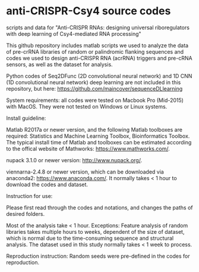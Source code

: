 # anti-CRISPR-Csy4 source codes
scripts and data for "Anti-CRISPR RNAs: designing universal riboregulators with deep learning of Csy4-mediated RNA processing"

This github repository includes matlab scripts we used to analyze the data of pre-crRNA libraries of random or palindromic flanking sequences and codes we used to design anti-CRISPR RNA (acrRNA) triggers and pre-cRNA sensors, as well as the dataset for analysis.

Python codes of Seq2DFunc (2D convolutional neural network) and 1D CNN (1D convolutional neural network) deep learning are not included in this repository, but here: https://github.com/maincover/sequenceDLlearning

System requirements: all codes were tested on Macbook Pro (Mid-2015) with MacOS. They were not tested on Windows or Linux systems.

Install guideline:

Matlab R2017a or newer version, and the following Matlab toolboxes are required: Statistics and Machine Learning Toolbox, Bioinformatics Toolbox. The typical install time of Matlab and toolboxes can be estimated according to the offical website of Mathworks: https://www.mathworks.com/.

nupack 3.1.0 or newer version: http://www.nupack.org/.

viennarna-2.4.8 or newer version, which can be downloaded via anaconda2: https://www.anaconda.com/. It normally takes < 1 hour to download the codes and dataset.

Instruction for use:

Please first read through the codes and notations, and changes the paths of desired folders.

Most of the analysis take < 1 hour. Exceptions: Feature analysis of random libraries takes multiple hours to weeks, dependent of the size of dataset, which is normal due to the time-consuming sequence and structural analysis. The dataset used in this study normally takes < 1 week to process.

Reproduction instruction: Random seeds were pre-defined in the codes for reproduction.
